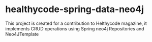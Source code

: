 # healthycode-spring-data-neo4j
This project is created for a contribution to Helthycode magazine, it implements CRUD operations using Spring neo4j Repositories and Neo4JTemplate
